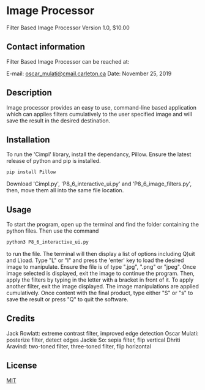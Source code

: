 # Image Processor
Filter Based Image Processor Version 1.0, $10.00

## Contact information
Filter Based Image Processor can be reached at:

E-mail: oscar_mulati@cmail.carleton.ca
Date: November 25, 2019

## Description
Image processor provides an easy to use, command-line based application which can applies filters cumulatively to the user specified image and will save the result in the desired destination.

## Installation
To run the 'Cimpl' library, install the dependancy, Pillow.
Ensure the latest release of python and pip is installed.
```bash
pip install Pillow
```
Download 'Cimpl.py', 'P8_6_interactive_ui.py' and 'P8_6_image_filters.py', then, move them all into the same file location.

## Usage
To start the program, open up the terminal and find the folder containing the python files. Then use the command 
```bash
python3 P8_6_interactive_ui.py
```
to run the file. The terminal will then display a list of options including Q)uit and L)oad. Type "L" or "l" and press the 'enter' key to load the desired image to manipulate. Ensure the file is of type ".jpg", ".png" or "jpeg". Once image selected is displayed, exit the image to continue the program. Then, apply the filters by typing in the letter with a bracket in front of it. To apply another filter, exit the image displayed. The image manipulations are applied cumulatively. Once content with the final product, type either "S" or "s" to save the result or press "Q"  to quit the software. 

## Credits
Jack Rowlatt: extreme contrast filter, improved edge detection
Oscar Mulati: posterize filter, detect edges
Jackie So: sepia filter, flip vertical 
Dhriti Aravind: two-toned filter, three-toned filter, flip horizontal

## License
[MIT](https://choosealicense.com/licenses/mit/)
